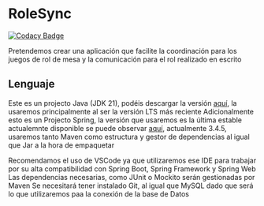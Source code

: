 # RoleSync
[![Codacy Badge](https://app.codacy.com/project/badge/Grade/bcbf6c4efeb34c26922f12e2b272f23f)](https://app.codacy.com/gh/Samalbalat/RoleSync/dashboard?utm_source=gh&utm_medium=referral&utm_content=&utm_campaign=Badge_grade)

Pretendemos crear una aplicación que facilite la coordinación para los juegos de rol de mesa y la comunicación para el rol realizado en escrito

## Lenguaje
Este es un projecto Java (JDK 21), podéis descargar la versión [aquí](https://www.oracle.com/java/technologies/downloads/#jdk21-windows), la usaremos principalmente al ser la versión LTS más reciente
Adicionalmente esto es un Projecto Spring, la versión que usaremos es la última estable actualemnte disponible se puede observar [aquí](https://start.spring.io/), actualmente 3.4.5, usaremos tanto Maven como estructura y gestor de dependencias al igual que Jar a la hora de empaquetar

Recomendamos el uso de VSCode ya que utilizaremos ese IDE para trabajar por su alta compatibilidad con Spring Boot, Spring Framework y Spring Web
Las dependencias necesarias, como JUnit o Mockito serán gestionadas por Maven
Se necesitará tener instalado Git, al igual que MySQL dado que será lo que utilizaremos paa la conexión de la base de Datos


